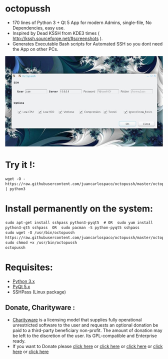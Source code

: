 octopussh
=========

- 170 lines of Python 3 + Qt 5 App for modern Admins, single-file, No Dependencies, easy use.
- Inspired by Dead KSSH from KDE3 times ( http://kssh.sourceforge.net/#screenshots ).
- Generates Executable Bash scripts for Automated SSH so you dont need the App on other PCs.


![screenshot](https://raw.githubusercontent.com/juancarlospaco/octopussh/master/temp.jpg)


# Try it !:

```
wget -O - https://raw.githubusercontent.com/juancarlospaco/octopussh/master/octopussh | python3
```

# Install permanently on the system:

```
sudo apt-get install sshpass python3-pyqt5  # OR  sudo yum install python3-qt5 sshpass  OR  sudo pacman -S python-pyqt5 sshpass
sudo wget -O /usr/bin/octopussh https://raw.githubusercontent.com/juancarlospaco/octopussh/master/octopussh
sudo chmod +x /usr/bin/octopussh
octopussh
```

# Requisites:

- [Python 3.x](https://www.python.org "Python Homepage")
- [PyQt 5.x](http://www.riverbankcomputing.co.uk/software/pyqt/download5 "PyQt5 Homepage")
- SSHPass (Linux package)


Donate, Charityware :
---------------------

- [Charityware](https://en.wikipedia.org/wiki/Donationware) is a licensing model that supplies fully operational unrestricted software to the user and requests an optional donation be paid to a third-party beneficiary non-profit. The amount of donation may be left to the discretion of the user. Its GPL-compatible and Enterprise ready.
- If you want to Donate please [click here](http://www.icrc.org/eng/donations/index.jsp) or [click here](http://www.atheistalliance.org/support-aai/donate) or [click here](http://www.msf.org/donate) or [click here](http://richarddawkins.net/) or [click here](http://www.supportunicef.org/)
